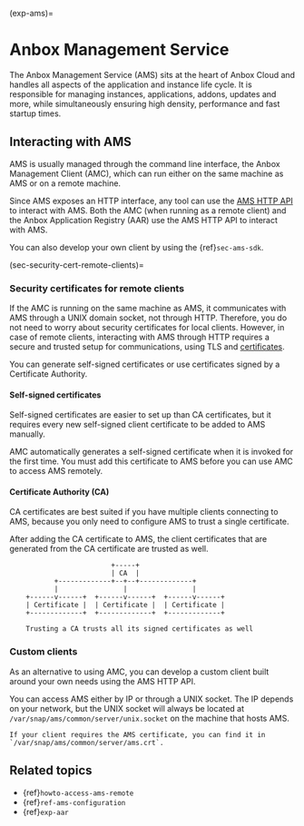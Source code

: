 (exp-ams)=
# Anbox Management Service

The Anbox Management Service (AMS) sits at the heart of Anbox Cloud and handles all aspects of the application and instance life cycle. It is responsible for managing instances, applications, addons, updates and more, while simultaneously ensuring high density, performance and fast startup times.

## Interacting with AMS

AMS is usually managed through the command line interface, the Anbox Management Client (AMC), which can run either on the same machine as AMS or on a remote machine.

Since AMS exposes an HTTP interface, any tool can use the [AMS HTTP API](https://canonical.github.io/anbox-cloud.github.com/latest/ams/) to interact with AMS. Both the AMC (when running as a remote client) and the Anbox Application Registry (AAR) use the AMS HTTP API to interact with AMS.

You can also develop your own client by using the {ref}`sec-ams-sdk`.

(sec-security-cert-remote-clients)=
### Security certificates for remote clients

If the AMC is running on the same machine as AMS, it communicates with AMS through a UNIX domain socket, not through HTTP. Therefore, you do not need to worry about security certificates for local clients. However, in case of remote clients, interacting with AMS through HTTP requires a secure and trusted setup for communications, using TLS and [certificates](https://en.wikipedia.org/wiki/X.509).

You can generate self-signed certificates or use certificates signed by a Certificate Authority.

#### Self-signed certificates

Self-signed certificates are easier to set up than CA certificates, but it requires every new self-signed client certificate to be added to AMS manually.

AMC automatically generates a self-signed certificate when it is invoked for the first time. You must add this certificate to AMS before you can use AMC to access AMS remotely.

#### Certificate Authority (CA)

CA certificates are best suited if you have multiple clients connecting to AMS, because you only need to configure AMS to trust a single certificate.

After adding the CA certificate to AMS, the client certificates that are generated from the CA certificate are trusted as well.

```text
                         +-----+
                         | CA  |
           +-------------+--+--+-------------+
           |                |                |
    +------v------+  +------v------+  +------v------+
    | Certificate |  | Certificate |  | Certificate |
    +-------------+  +-------------+  +-------------+

    Trusting a CA trusts all its signed certificates as well
```

### Custom clients

As an alternative to using AMC, you can develop a custom client built around your own needs using the AMS HTTP API.

You can access AMS either by IP or through a UNIX socket. The IP depends on your network, but the UNIX socket will always be located at `/var/snap/ams/common/server/unix.socket` on the machine that hosts AMS.

```{tip}
If your client requires the AMS certificate, you can find it in `/var/snap/ams/common/server/ams.crt`.
```

## Related topics

* {ref}`howto-access-ams-remote`
* {ref}`ref-ams-configuration`
* {ref}`exp-aar`